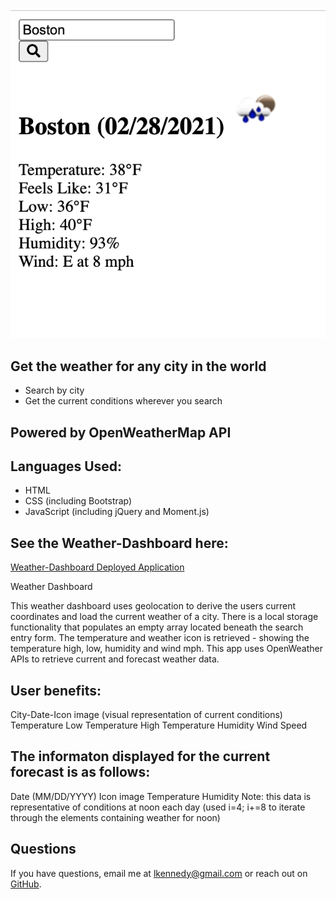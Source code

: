 ![Weather Dashboard](/assets/screenshot/screenshot.png)

## Get the weather for any city in the world

- Search by city
- Get the current conditions wherever you search

## Powered by OpenWeatherMap API

## Languages Used:

- HTML
- CSS (including Bootstrap)
- JavaScript (including jQuery and Moment.js)

## See the Weather-Dashboard here:

[Weather-Dashboard Deployed Application]()

Weather Dashboard

This weather dashboard uses geolocation to derive the users current coordinates and load the current weather of a city.
There is a local storage functionality that populates an empty array located beneath the search entry form.
The temperature and weather icon is retrieved - showing the temperature high, low, humidity and wind mph.
This app uses OpenWeather APIs to retrieve current and forecast weather data.

## User benefits:

City-Date-Icon image (visual representation of current conditions)
Temperature
Low Temperature
High Temperature
Humidity
Wind Speed

## The informaton displayed for the current forecast is as follows:

Date (MM/DD/YYYY)
Icon image
Temperature
Humidity Note: this data is representative of conditions at noon each day (used i=4; i+=8 to iterate through the elements containing weather for noon)

## Questions

If you have questions, email me at [lkennedy@gmail.com](mailto:lkennedy@gmail.com) or reach out on [GitHub](https://github.com/Lydia-tech).
